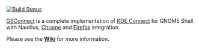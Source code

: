 [![Build Status](https://travis-ci.com/andyholmes/gnome-shell-extension-gsconnect.svg?branch=master)](https://travis-ci.com/andyholmes/gnome-shell-extension-gsconnect)

[GSConnect][ego] is a complete implementation of [KDE Connect][kdeconnect] for
GNOME Shell with Nautilus, [Chrome][chrome] and [Firefox][firefox] integration.

Please see the **[Wiki][wiki]** for more information.

[ego]: https://extensions.gnome.org/extension/1319/gsconnect/
[kdeconnect]: https://community.kde.org/KDEConnect
[wiki]: https://github.com/andyholmes/gnome-shell-extension-gsconnect/wiki/
[chrome]: https://chrome.google.com/webstore/detail/gsconnect/jfnifeihccihocjbfcfhicmmgpjicaec
[firefox]: https://addons.mozilla.org/firefox/addon/gsconnect/

